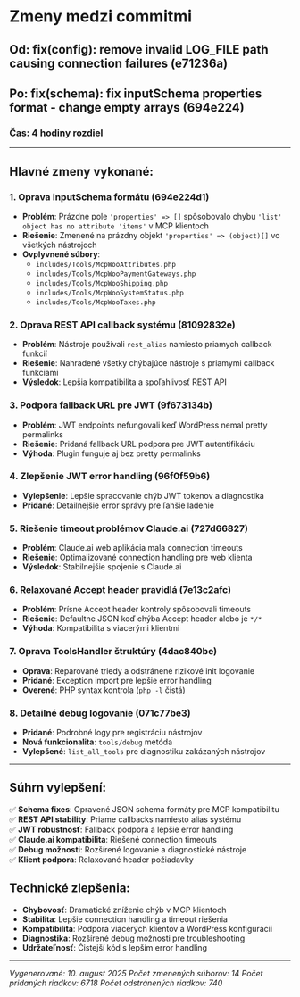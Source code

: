 # Zmeny medzi commitmi

## Od: fix(config): remove invalid LOG_FILE path causing connection failures (e71236a)
## Po: fix(schema): fix inputSchema properties format - change empty arrays (694e224)

### Čas: 4 hodiny rozdiel

---

## Hlavné zmeny vykonané:

### 1. **Oprava inputSchema formátu** (694e224d1)
- **Problém**: Prázdne pole `'properties' => []` spôsobovalo chybu `'list' object has no attribute 'items'` v MCP klientoch
- **Riešenie**: Zmenené na prázdny objekt `'properties' => (object)[]` vo všetkých nástrojoch
- **Ovplyvnené súbory**:
  - `includes/Tools/McpWooAttributes.php`
  - `includes/Tools/McpWooPaymentGateways.php`
  - `includes/Tools/McpWooShipping.php`
  - `includes/Tools/McpWooSystemStatus.php`
  - `includes/Tools/McpWooTaxes.php`

### 2. **Oprava REST API callback systému** (81092832e)
- **Problém**: Nástroje používali `rest_alias` namiesto priamych callback funkcií
- **Riešenie**: Nahradené všetky chýbajúce nástroje s priamymi callback funkciami
- **Výsledok**: Lepšia kompatibilita a spoľahlivosť REST API

### 3. **Podpora fallback URL pre JWT** (9f673134b)
- **Problém**: JWT endpoints nefungovali keď WordPress nemal pretty permalinks
- **Riešenie**: Pridaná fallback URL podpora pre JWT autentifikáciu
- **Výhoda**: Plugin funguje aj bez pretty permalinks

### 4. **Zlepšenie JWT error handling** (96f0f59b6)
- **Vylepšenie**: Lepšie spracovanie chýb JWT tokenov a diagnostika
- **Pridané**: Detailnejšie error správy pre ľahšie ladenie

### 5. **Riešenie timeout problémov Claude.ai** (727d66827)
- **Problém**: Claude.ai web aplikácia mala connection timeouts
- **Riešenie**: Optimalizované connection handling pre web klienta
- **Výsledok**: Stabilnejšie spojenie s Claude.ai

### 6. **Relaxované Accept header pravidlá** (7e13c2afc)
- **Problém**: Prísne Accept header kontroly spôsobovali timeouts
- **Riešenie**: Defaultne JSON keď chýba Accept header alebo je `*/*`
- **Výhoda**: Kompatibilita s viacerými klientmi

### 7. **Oprava ToolsHandler štruktúry** (4dac840be)
- **Oprava**: Reparované triedy a odstránené rizikové init logovanie
- **Pridané**: Exception import pre lepšie error handling
- **Overené**: PHP syntax kontrola (`php -l` čistá)

### 8. **Detailné debug logovanie** (071c77be3)
- **Pridané**: Podrobné logy pre registráciu nástrojov
- **Nová funkcionalita**: `tools/debug` metóda
- **Vylepšené**: `list_all_tools` pre diagnostiku zakázaných nástrojov

---

## Súhrn vylepšení:

✅ **Schema fixes**: Opravené JSON schema formáty pre MCP kompatibilitu  
✅ **REST API stability**: Priame callbacks namiesto alias systému  
✅ **JWT robustnosť**: Fallback podpora a lepšie error handling  
✅ **Claude.ai kompatibilita**: Riešené connection timeouts  
✅ **Debug možnosti**: Rozšírené logovanie a diagnostické nástroje  
✅ **Klient podpora**: Relaxované header požiadavky  

## Technické zlepšenia:

- **Chybovosť**: Dramatické zníženie chýb v MCP klientoch
- **Stabilita**: Lepšie connection handling a timeout riešenia  
- **Kompatibilita**: Podpora viacerých klientov a WordPress konfigurácií
- **Diagnostika**: Rozšírené debug možnosti pre troubleshooting
- **Udržateľnosť**: Čistejší kód s lepším error handling

---

*Vygenerované: 10. august 2025*
*Počet zmenených súborov: 14*
*Počet pridaných riadkov: 6718*
*Počet odstránených riadkov: 740*